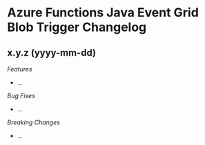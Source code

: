 # Azure Functions Java Event Grid Blob Trigger Changelog

<a name="x.y.z"></a>
## x.y.z (yyyy-mm-dd)

*Features*
* ...

*Bug Fixes*
* ...

*Breaking Changes*
* ...
